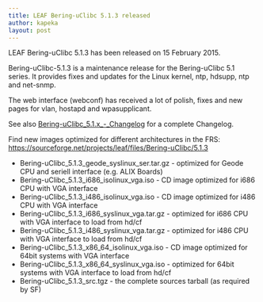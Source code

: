 ```yaml
---
title: LEAF Bering-uClibc 5.1.3 released
author: kapeka
layout: post
---
```

LEAF Bering-uClibc 5.1.3 has been released on 15 February 2015.

Bering-uClibc-5.1.3 is a maintenance release for the Bering-uClibc 5.1 series. 
It provides fixes and updates for the Linux kernel, ntp, hdsupp, ntp and net-snmp. 

The web interface (webconf) has received a lot of polish, fixes and new pages for vlan, hostapd and wpasupplicant.

See also
<a href="{{ site.buc_wiki_url }}/Bering-uClibc_5.1.x_-_Changelog">Bering-uClibc_5.1.x_-_Changelog</a>
for a complete Changelog.

<p>Find new images optimized for different architectures in the FRS:
<a href="https://sourceforge.net/projects/leaf/files/">https://sourceforge.net/projects/leaf/files/Bering-uClibc/5.1.3</a>
<ul>
<li>Bering-uClibc_5.1.3_geode_syslinux_ser.tar.gz - optimized for Geode CPU and seriell interface (e.g. ALIX Boards) </li>

<li>Bering-uClibc_5.1.3_i686_isolinux_vga.iso - CD image optimized for i686 CPU with VGA interface</li>

<li>Bering-uClibc_5.1.3_i486_isolinux_vga.iso - CD image optimized for i486 CPU with VGA interface</li>

<li>Bering-uClibc_5.1.3_i686_syslinux_vga.tar.gz - optimized for i686 CPU with VGA interface to load from hd/cf</li>

<li>Bering-uClibc_5.1.3_i486_syslinux_vga.tar.gz - optimized for i486 CPU with VGA interface to load from hd/cf</li>

<li>Bering-uClibc_5.1.3_x86_64_isolinux_vga.iso - CD image optimized for 64bit systems  with VGA interface</li>

<li>Bering-uClibc_5.1.3_x86_64_syslinux_vga.iso - optimized for
64bit systems  with VGA interface to load from hd/cf</li>

<li>Bering-uClibc_5.1.3_src.tgz - the complete sources tarball (as
required by SF)</li>
</ul>
